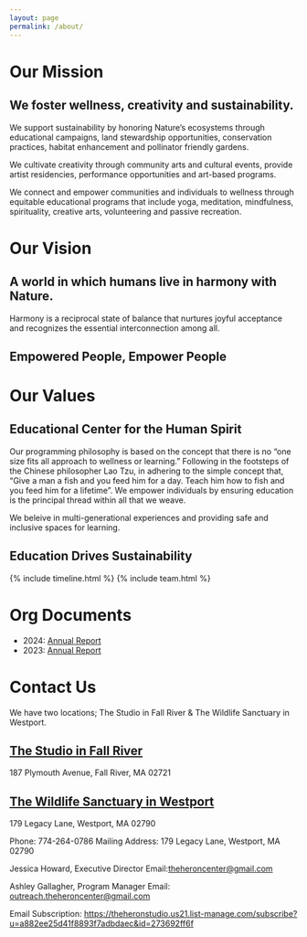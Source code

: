 ```yaml
---
layout: page
permalink: /about/
---
```

# Our Mission

## We foster wellness, creativity and sustainability.

We support sustainability by honoring Nature’s ecosystems through educational campaigns, land stewardship opportunities, conservation practices, habitat enhancement and pollinator friendly gardens.

We cultivate creativity through community arts and cultural events, provide artist residencies, performance opportunities and art-based programs.

We connect and empower communities and individuals to wellness through equitable educational programs that include yoga, meditation, mindfulness, spirituality, creative arts, volunteering and passive recreation.

# Our Vision

## A world in which humans live in harmony with Nature.
Harmony is a reciprocal state of balance that nurtures joyful acceptance and recognizes the essential interconnection among all.

## Empowered People, Empower People

# Our Values

## Educational Center for the Human Spirit

Our programming philosophy is based on the concept that there is no “one size fits all approach to wellness or learning.” Following in the footsteps of the Chinese philosopher Lao Tzu, in adhering to the simple concept that, “Give a man a fish and you feed him for a day. Teach him how to fish and you feed him for a lifetime”. We empower individuals by ensuring education is the principal thread within all that we weave.

We beleive in multi-generational experiences and providing safe and inclusive spaces for learning.

## Education Drives Sustainability

{% include timeline.html %}
{% include team.html %}

# Org Documents

- 2024: [Annual Report]()
- 2023: [Annual Report]()


# Contact Us

We have two locations; The Studio in Fall River & The Wildlife Sanctuary in Westport. 

## [The Studio in Fall River](/spaces#the-studio/)
187 Plymouth Avenue, Fall River, MA 02721

## [The Wildlife Sanctuary in Westport](/spaces#/)
179 Legacy Lane, Westport, MA 02790


Phone: 774-264-0786
Mailing Address: 179 Legacy Lane, Westport, MA 02790
 
Jessica Howard, Executive Director 
Email:theheroncenter@gmail.com
 
Ashley Gallagher, Program Manager
Email: outreach.theheroncenter@gmail.com

Email Subscription: https://theheronstudio.us21.list-manage.com/subscribe?u=a882ee25d41f8893f7adbdaec&id=273692ff6f